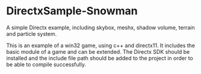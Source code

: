 DirectxSample-Snowman
=====================

A simple Directx example, including skybox, meshx, shadow volume, terrain and particle system.

This is an example of a win32 game, using c++ and directx11. It includes the basic module of a game and can be extended.
The Directx SDK should be installed and the include file path should be added to the project in order to be able to compile successfully.
